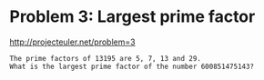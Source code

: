 # Problem 3: Largest prime factor

http://projecteuler.net/problem=3

```
The prime factors of 13195 are 5, 7, 13 and 29.
What is the largest prime factor of the number 600851475143?
```
